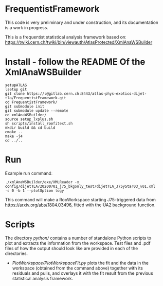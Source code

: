 # FrequentistFramework

This code is very preliminary and under construction, and its documentation is a work in progress. 

This is a frequentist statistical analysis framework based on:
https://twiki.cern.ch/twiki/bin/viewauth/AtlasProtected/XmlAnaWSBuilder

# Install - follow the README Of the XmlAnaWSBuilder
```
setupATLAS
lsetup git
git clone https://:@gitlab.cern.ch:8443/atlas-phys-exotics-dijet-tla/FrequentistFramework.git
cd FrequentistFramework/
git submodule init
git submodule update --remote
cd xmlAnaWSBuilder/
source setup_lxplus.sh
sh scripts/install_roofitext.sh
mkdir build && cd build
cmake ..
make -j4
cd ../..
```

# Run
Example run command:
```
./xmlAnaWSBuilder/exe/XMLReader -x config/dijetTLA/20200701_j75_bkgonly_test/dijetTLA_J75yStar03_v01.xml -s 0 -b 1 --plotOption logy
```
This command will make a RooWorkspace starting J75-triggered data from https://arxiv.org/abs/1804.03496, fitted with the UA2 background function. 

# Scripts

The directory _python/_ contains a number of standalone Python scripts to plot and extracts the information from the workspace. Test files and .pdf files of how the output should look like are provided in each of the directories. 

   * _PlotWorkspace/PlotWorkspaceFit.py_ plots the fit and the data in the workspace (obtained from the command above) together with its residuals and pulls, and overlays it with the fit result from the previous statistical analysis framework. 
